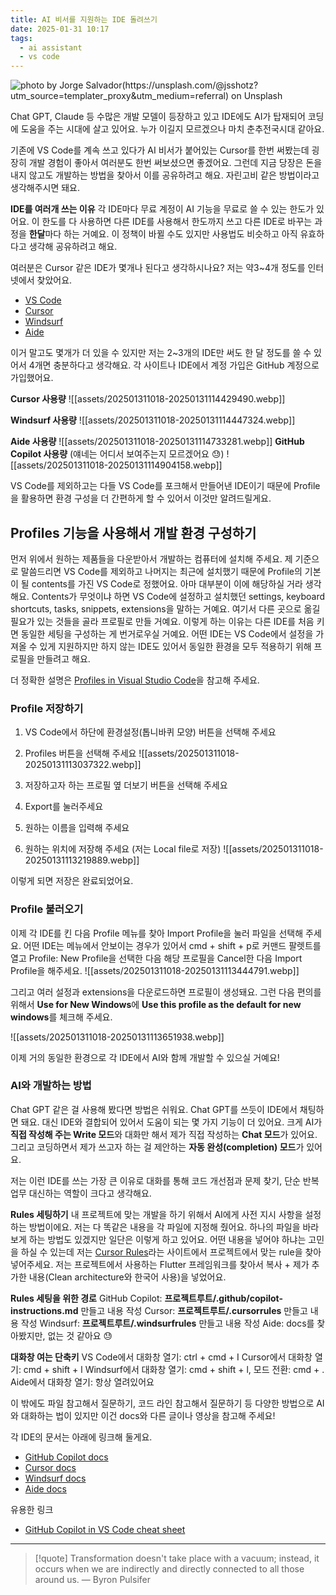 ```yaml
---
title: AI 비서를 지원하는 IDE 돌려쓰기
date: 2025-01-31 10:17
tags:
  - ai assistant
  - vs code
---
```


![photo by Jorge Salvador(https://unsplash.com/@jsshotz?utm_source=templater_proxy&utm_medium=referral) on Unsplash](https://images.unsplash.com/photo-1597211165861-29ef11229300?crop=entropy&cs=srgb&fm=jpg&ixid=M3w2NDU1OTF8MHwxfHJhbmRvbXx8fHx8fHx8fDE3MzgyODYyMzl8&ixlib=rb-4.0.3&q=85&w=800&h=460)

Chat GPT, Claude 등 수많은 개발 모델이 등장하고 있고 IDE에도 AI가 탑재되어 코딩에 도움을 주는 시대에 살고 있어요. 누가 이길지 모르겠으나 마치 춘추전국시대 같아요.

기존에 VS Code를 계속 쓰고 있다가 AI 비서가 붙어있는 Cursor를 한번 써봤는데 굉장히 개발 경험이 좋아서 여러분도 한번 써보셨으면 좋겠어요. 그런데 지금 당장은 돈을 내지 않고도 개발하는 방법을 찾아서 이를 공유하려고 해요. 자린고비 같은 방법이라고 생각해주시면 돼요.

**IDE를 여러개 쓰는 이유**
각 IDE마다 무료 계정이 AI 기능을 무료로 쓸 수 있는 한도가 있어요.
이 한도를 다 사용하면 다른 IDE를 사용해서 한도까지 쓰고 다른 IDE로 바꾸는 과정을 **한달**마다 하는 거예요.
이 정책이 바뀔 수도 있지만 사용법도 비슷하고 아직 유효하다고 생각해 공유하려고 해요.

여러분은 Cursor 같은 IDE가 몇개나 된다고 생각하시나요? 저는 약3~4개 정도를 인터넷에서 찾았어요.
- [VS Code](https://code.visualstudio.com/)
- [Cursor](https://www.cursor.com/)
- [Windsurf](https://codeium.com/windsurf)
- [Aide](https://aide.dev/)

이거 말고도 몇개가 더 있을 수 있지만 저는 2~3개의 IDE만 써도 한 달 정도를 쓸 수 있어서 4개면 충분하다고 생각해요. 각 사이트나 IDE에서 계정 가입은 GitHub 계정으로 가입했어요.

**Cursor 사용량**
![[assets/202501311018-20250131114429490.webp]]

**Windsurf 사용량**
![[assets/202501311018-20250131114447324.webp]]

**Aide 사용량**
![[assets/202501311018-20250131114733281.webp]]
**GitHub Copilot 사용량** (얘네는 어디서 보여주는지 모르겠어요 😓)
![[assets/202501311018-20250131114904158.webp]]

VS Code를 제외하고는 다들 VS Code를 포크해서 만들어낸 IDE이기 때문에 Profile을 활용하면 환경 구성을 더 간편하게 할 수 있어서 이것만 알려드릴게요.
## Profiles 기능을 사용해서 개발 환경 구성하기
먼저 위에서 원하는 제품들을 다운받아서 개발하는 컴퓨터에 설치해 주세요.
제 기준으로 말씀드리면 VS Code를 제외하고 나머지는 최근에 설치했기 때문에 Profile의 기본이 될 contents를 가진 VS Code로 정했어요. 아마 대부분이 이에 해당하실 거라 생각해요.
Contents가 무엇이냐 하면 VS Code에 설정하고 설치했던 settings, keyboard shortcuts, tasks, snippets, extensions을 말하는 거예요. 여기서 다른 곳으로 옮길 필요가 있는 것들을 골라 프로필로 만들 거예요.
이렇게 하는 이유는 다른 IDE를 처음 키면 동일한 세팅을 구성하는 게 번거로우실 거예요.
어떤 IDE는 VS Code에서 설정을 가져올 수 있게 지원하지만 하지 않는 IDE도 있어서 동일한 환경을 모두 적용하기 위해 프로필을 만들려고 해요.

더 정확한 설명은 [Profiles in Visual Studio Code](https://code.visualstudio.com/docs/editor/profiles)을 참고해 주세요.
### Profile 저장하기
1. VS Code에서 하단에 환경설정(톱니바퀴 모양) 버튼을 선택해 주세요
2. Profiles 버튼을 선택해 주세요
![[assets/202501311018-20250131113037322.webp]]

1. 저장하고자 하는 프로필 옆 더보기 버튼을 선택해 주세요
2. Export를 눌러주세요
3. 원하는 이름을 입력해 주세요
4. 원하는 위치에 저장해 주세요 (저는 Local file로 저장)
![[assets/202501311018-20250131113219889.webp]]

이렇게 되면 저장은 완료되었어요.
### Profile 불러오기
이제 각 IDE를 킨 다음 Profile 메뉴를 찾아 Import Profile을 눌러 파일을 선택해 주세요.
어떤 IDE는 메뉴에서 안보이는 경우가 있어서 cmd + shift + p로 커맨드 팔렛트를 열고 Profile: New Profile을 선택한 다음 해당 프로필을 Cancel한 다음 Import Profile을 해주세요.
![[assets/202501311018-20250131113444791.webp]]

그리고 여러 설정과 extensions을 다운로드하면 프로필이 생성돼요.
그런 다음 편의를 위해서 **Use for New Windows**에 **Use this profile as the default for new windows**를 체크해 주세요.

![[assets/202501311018-20250131113651938.webp]]

이제 거의 동일한 환경으로 각 IDE에서 AI와 함께 개발할 수 있으실 거예요!
### AI와 개발하는 방법
Chat GPT 같은 걸 사용해 봤다면 방법은 쉬워요. Chat GPT를 쓰듯이 IDE에서 채팅하면 돼요. 대신 IDE와 결합되어 있어서 도움이 되는 몇 가지 기능이 더 있어요. 크게 AI가 **직접 작성해 주는 Write 모드**와 대화만 해서 제가 직접 작성하는 **Chat 모드**가 있어요. 그리고 코딩하면서 제가 쓰고자 하는 걸 제안하는 **자동 완성(completion) 모드**가 있어요.

저는 이런 IDE를 쓰는 가장 큰 이유로 대화를 통해 코드 개선점과 문제 찾기, 단순 반복 업무 대신하는 역할이 크다고 생각해요.

**Rules 세팅하기**
내 프로젝트에 맞는 개발을 하기 위해서 AI에게 사전 지시 사항을 설정하는 방법이에요.
저는 다 똑같은 내용을 각 파일에 지정해 줬어요. 하나의 파일을 바라보게 하는 방법도 있겠지만 일단은 이렇게 하고 있어요.
어떤 내용을 넣어야 하냐는 고민을 하실 수 있는데 저는 [Cursor Rules](https://dotcursorrules.com/)라는 사이트에서 프로젝트에서 맞는 rule을 찾아 넣어주세요.
저는 프로젝트에서 사용하는 Flutter 프레임워크를 찾아서 복사 + 제가 추가한 내용(Clean architecture와 한국어 사용)을 넣었어요.

**Rules 세팅을 위한 경로**
GitHub Copilot: **프로젝트루트/.github/copilot-instructions.md** 만들고 내용 작성
Cursor: **프로젝트루트/.cursorrules** 만들고 내용 작성
Windsurf: **프로젝트루트/.windsurfrules** 만들고 내용 작성
Aide: docs를 찾아봤지만, 없는 것 같아요 😓

**대화창 여는 단축키**
VS Code에서 대화창 열기: ctrl + cmd + I
Cursor에서 대화창 열기: cmd + shift + l
Windsurf에서 대화창 열기: cmd + shift + l, 모드 전환: cmd + .
Aide에서 대화창 열기: 항상 열려있어요

이 밖에도 파일 참고해서 질문하기, 코드 라인 참고해서 질문하기 등 다양한 방법으로 AI와 대화하는 법이 있지만 이건 docs와 다른 글이나 영상을 참고해 주세요!

각 IDE의 문서는 아래에 링크해 둘게요.
- [GitHub Copilot docs](https://docs.github.com/en/copilot)
- [Cursor docs](https://docs.cursor.com/get-started/migrate-from-vscode)
- [Windsurf docs](https://docs.codeium.com/)
- [Aide docs](https://docs.aide.dev/)

유용한 링크
- [GitHub Copilot in VS Code cheat sheet](https://code.visualstudio.com/docs/copilot/copilot-vscode-features)

---
> [!quote] Transformation doesn't take place with a vacuum; instead, it occurs when we are indirectly and directly connected to all those around us.
> — Byron Pulsifer